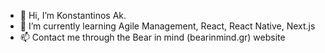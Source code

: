 - 👋 Hi, I’m Konstantinos Ak.
- 🌱 I’m currently learning Agile Management, React, React Native, Next.js
- 📫 Contact me through the Bear in mind (bearinmind.gr) website

<!---
haggardon/haggardon is a ✨ special ✨ repository because its `README.md` (this file) appears on your GitHub profile.
You can click the Preview link to take a look at your changes.
--->
